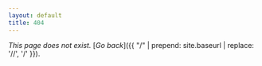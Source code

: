 ```yaml
---
layout: default
title: 404
---
```


*This page does not exist.* [*Go back*]({{ "/" | prepend: site.baseurl | replace: '//', '/' }}).
